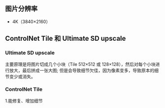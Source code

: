 ## 图片分辨率
* 4K（3840×2160）

## ControlNet Tile 和 Ultimate SD upscale

### Ultimate SD upscale
主要原理是将图片切成几个小块（Tile 512×512 或 128×128），然后对每个小块进行放大，最后拼成一张大图; 但是会导致细节欠佳，因为像素变多，导致原本的细节变少或消失。

### ControlNet Tile

1.能修复、增加细节
